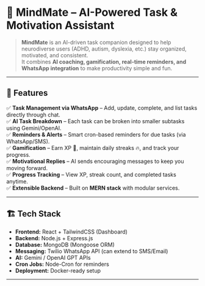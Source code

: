# 🧠 MindMate – AI-Powered Task & Motivation Assistant  


> **MindMate** is an AI-driven task companion designed to help neurodiverse users (ADHD, autism, dyslexia, etc.) stay organized, motivated, and consistent.  
It combines **AI coaching, gamification, real-time reminders, and WhatsApp integration** to make productivity simple and fun.  

---

## 🚀 Features  

✅ **Task Management via WhatsApp** – Add, update, complete, and list tasks directly through chat.  
✅ **AI Task Breakdown** – Each task can be broken into smaller subtasks using Gemini/OpenAI.  
✅ **Reminders & Alerts** – Smart cron-based reminders for due tasks (via WhatsApp/SMS).  
✅ **Gamification** – Earn XP 🎉, maintain daily streaks 🔥, and track your progress.  
✅ **Motivational Replies** – AI sends encouraging messages to keep you moving forward.  
✅ **Progress Tracking** – View XP, streak count, and completed tasks anytime.  
✅ **Extensible Backend** – Built on **MERN stack** with modular services.  

---

## 🏗️ Tech Stack  

- **Frontend:** React + TailwindCSS (Dashboard)  
- **Backend:** Node.js + Express.js  
- **Database:** MongoDB (Mongoose ORM)  
- **Messaging:** Twilio WhatsApp API (can extend to SMS/Email)  
- **AI:** Gemini / OpenAI GPT APIs  
- **Cron Jobs:** Node-Cron for reminders  
- **Deployment:** Docker-ready setup  

---


